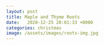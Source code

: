 ```yaml
---
layout: post
title: Maple and Thyme Roots
date:   2020-12-25 20:01:33 +0000
categories: christmas
image: /assets/images/roots-img.jpg
---
```

